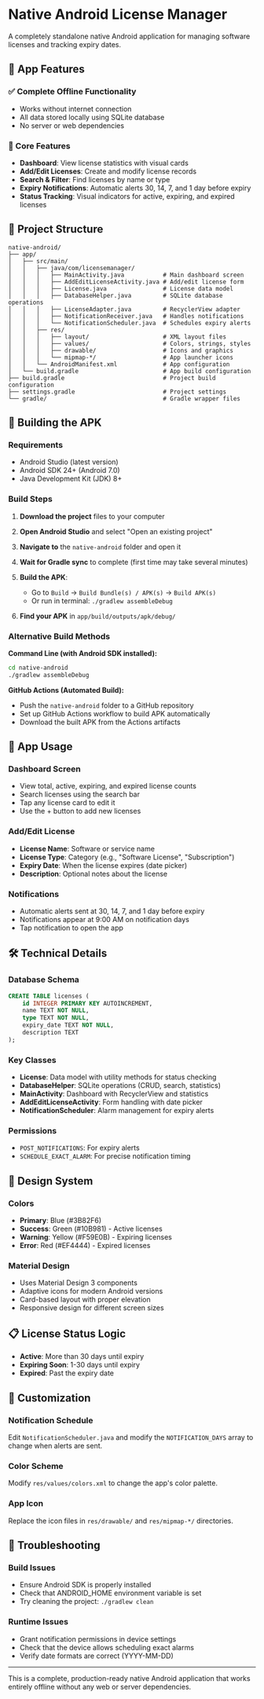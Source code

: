 # Native Android License Manager

A completely standalone native Android application for managing software licenses and tracking expiry dates.

## 📱 App Features

### ✅ Complete Offline Functionality
- Works without internet connection
- All data stored locally using SQLite database
- No server or web dependencies

### 🎯 Core Features
- **Dashboard**: View license statistics with visual cards
- **Add/Edit Licenses**: Create and modify license records
- **Search & Filter**: Find licenses by name or type
- **Expiry Notifications**: Automatic alerts 30, 14, 7, and 1 day before expiry
- **Status Tracking**: Visual indicators for active, expiring, and expired licenses

## 📁 Project Structure

```
native-android/
├── app/
│   ├── src/main/
│   │   ├── java/com/licensemanager/
│   │   │   ├── MainActivity.java           # Main dashboard screen
│   │   │   ├── AddEditLicenseActivity.java # Add/edit license form
│   │   │   ├── License.java                # License data model
│   │   │   ├── DatabaseHelper.java         # SQLite database operations
│   │   │   ├── LicenseAdapter.java         # RecyclerView adapter
│   │   │   ├── NotificationReceiver.java   # Handles notifications
│   │   │   └── NotificationScheduler.java  # Schedules expiry alerts
│   │   ├── res/
│   │   │   ├── layout/                     # XML layout files
│   │   │   ├── values/                     # Colors, strings, styles
│   │   │   ├── drawable/                   # Icons and graphics
│   │   │   └── mipmap-*/                   # App launcher icons
│   │   └── AndroidManifest.xml             # App configuration
│   └── build.gradle                        # App build configuration
├── build.gradle                            # Project build configuration
├── settings.gradle                         # Project settings
└── gradle/                                 # Gradle wrapper files
```

## 🚀 Building the APK

### Requirements
- Android Studio (latest version)
- Android SDK 24+ (Android 7.0)
- Java Development Kit (JDK) 8+

### Build Steps

1. **Download the project** files to your computer

2. **Open Android Studio** and select "Open an existing project"

3. **Navigate to** the `native-android` folder and open it

4. **Wait for Gradle sync** to complete (first time may take several minutes)

5. **Build the APK**:
   - Go to `Build` → `Build Bundle(s) / APK(s)` → `Build APK(s)`
   - Or run in terminal: `./gradlew assembleDebug`

6. **Find your APK** in `app/build/outputs/apk/debug/`

### Alternative Build Methods

**Command Line (with Android SDK installed):**
```bash
cd native-android
./gradlew assembleDebug
```

**GitHub Actions (Automated Build):**
- Push the `native-android` folder to a GitHub repository
- Set up GitHub Actions workflow to build APK automatically
- Download the built APK from the Actions artifacts

## 📲 App Usage

### Dashboard Screen
- View total, active, expiring, and expired license counts
- Search licenses using the search bar
- Tap any license card to edit it
- Use the + button to add new licenses

### Add/Edit License
- **License Name**: Software or service name
- **License Type**: Category (e.g., "Software License", "Subscription")
- **Expiry Date**: When the license expires (date picker)
- **Description**: Optional notes about the license

### Notifications
- Automatic alerts sent at 30, 14, 7, and 1 day before expiry
- Notifications appear at 9:00 AM on notification days
- Tap notification to open the app

## 🛠 Technical Details

### Database Schema
```sql
CREATE TABLE licenses (
    id INTEGER PRIMARY KEY AUTOINCREMENT,
    name TEXT NOT NULL,
    type TEXT NOT NULL,
    expiry_date TEXT NOT NULL,
    description TEXT
);
```

### Key Classes
- **License**: Data model with utility methods for status checking
- **DatabaseHelper**: SQLite operations (CRUD, search, statistics)
- **MainActivity**: Dashboard with RecyclerView and statistics
- **AddEditLicenseActivity**: Form handling with date picker
- **NotificationScheduler**: Alarm management for expiry alerts

### Permissions
- `POST_NOTIFICATIONS`: For expiry alerts
- `SCHEDULE_EXACT_ALARM`: For precise notification timing

## 🎨 Design System

### Colors
- **Primary**: Blue (#3B82F6)
- **Success**: Green (#10B981) - Active licenses
- **Warning**: Yellow (#F59E0B) - Expiring licenses  
- **Error**: Red (#EF4444) - Expired licenses

### Material Design
- Uses Material Design 3 components
- Adaptive icons for modern Android versions
- Card-based layout with proper elevation
- Responsive design for different screen sizes

## 📋 License Status Logic

- **Active**: More than 30 days until expiry
- **Expiring Soon**: 1-30 days until expiry
- **Expired**: Past the expiry date

## 🔧 Customization

### Notification Schedule
Edit `NotificationScheduler.java` and modify the `NOTIFICATION_DAYS` array to change when alerts are sent.

### Color Scheme
Modify `res/values/colors.xml` to change the app's color palette.

### App Icon
Replace the icon files in `res/drawable/` and `res/mipmap-*/` directories.

## 🐛 Troubleshooting

### Build Issues
- Ensure Android SDK is properly installed
- Check that ANDROID_HOME environment variable is set
- Try cleaning the project: `./gradlew clean`

### Runtime Issues
- Grant notification permissions in device settings
- Check that the device allows scheduling exact alarms
- Verify date formats are correct (YYYY-MM-DD)

---

This is a complete, production-ready native Android application that works entirely offline without any web or server dependencies.